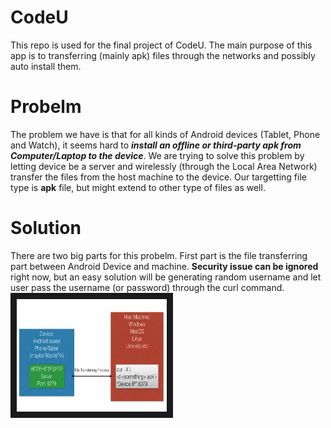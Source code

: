 # CodeU
This repo is used for the final project of CodeU. The main purpose of this app is to transferring (mainly apk) files through the networks and possibly auto install them.

# Probelm
The problem we have is that for all kinds of Android devices (Tablet, Phone and Watch), it seems hard to **_install an offline or third-party apk from Computer/Laptop to the device_**. We are trying to solve this problem by letting device be a server and wirelessly (through the Local Area Network) transfer the files from the host machine to the device. Our targetting file type is **apk** file, but might extend to other type of files as well. 

# Solution
There are two big parts for this probelm.
First part is the file transferring part between Android Device and machine. **Security issue can be ignored** right now, but an easy solution will be generating random username and let user pass the username (or password) through the curl command.
<img src="https://github.com/FrankSunChenfan/CodeU/blob/master/pics/High_Level_Thoughts.png" alt="File Transferring Ideas" width="240" height="180" border="10" />
